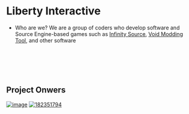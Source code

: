 # Liberty Interactive
- Who are we?
We are a group of coders who develop software and Source Engine-based games such as [Infinity Source](https://discord.gg/kTeJwJZz9f), [Void Modding Tool](https://discord.gg/W2PrWpCGbE), and other software
<br>
<br>
<br>
<br>

## Project Onwers

[![image](https://github.com/user-attachments/assets/f6ddc659-7fc5-4d29-9145-dc8d47016882)](https://discord.gg/W2PrWpCGbE) [![182351794](https://github.com/user-attachments/assets/76b5421b-2d0a-44f4-a7ed-2830b5c1f64c)](https://discord.gg/zUFpD4WKrW)
